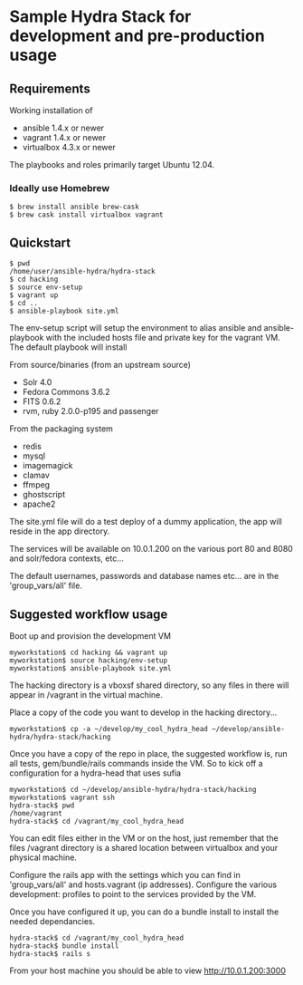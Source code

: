 # Sample Hydra Stack for development and pre-production usage

## Requirements

Working installation of 

* ansible 1.4.x or newer
* vagrant 1.4.x or newer
* virtualbox 4.3.x or newer

The playbooks and roles primarily target Ubuntu 12.04.

### Ideally use Homebrew

    $ brew install ansible brew-cask
    $ brew cask install virtualbox vagrant

## Quickstart

    $ pwd 
    /home/user/ansible-hydra/hydra-stack
    $ cd hacking
    $ source env-setup
    $ vagrant up
    $ cd ..
    $ ansible-playbook site.yml
    
The env-setup script will setup the environment to alias ansible and
ansible-playbook with the included hosts file and private key for the
vagrant VM. The default playbook will install

From source/binaries (from an upstream source)

* Solr 4.0
* Fedora Commons 3.6.2
* FITS 0.6.2
* rvm, ruby 2.0.0-p195 and passenger 

From the packaging system

* redis
* mysql
* imagemagick
* clamav
* ffmpeg
* ghostscript 
* apache2

The site.yml file will do a test deploy of a dummy application,
the app will reside in the app directory.

The services will be available on 10.0.1.200 on the various port 80 and
8080 and solr/fedora contexts, etc...

The default usernames, passwords and database names etc... are in the
'group_vars/all' file.

## Suggested workflow usage

Boot up and provision the development VM

    myworkstation$ cd hacking && vagrant up
    myworkstation$ source hacking/env-setup
    myworkstation$ ansible-playbook site.yml

The hacking directory is a vboxsf shared directory, so any files in
there will appear in /vagrant in the virtual machine.

Place a copy of the code you want to develop in the hacking directory...

    myworkstation$ cp -a ~/develop/my_cool_hydra_head ~/develop/ansible-hydra/hydra-stack/hacking

Once you have a copy of the repo in place, the suggested workflow is,
run all tests, gem/bundle/rails commands inside the VM. So to kick off
a configuration for a hydra-head that uses sufia

    myworkstation$ cd ~/develop/ansible-hydra/hydra-stack/hacking
    myworkstation$ vagrant ssh
    hydra-stack$ pwd
    /home/vagrant
    hydra-stack$ cd /vagrant/my_cool_hydra_head

You can edit files either in the VM or on the host, just remember that
the files /vagrant directory is a shared location between virtualbox
and your physical machine.

Configure the rails app with the settings which you can find in
'group_vars/all' and hosts.vagrant (ip addresses). Configure the various
development: profiles to point to the services provided by the VM.

Once you have configured it up, you can do a bundle install to install
the needed dependancies.

    hydra-stack$ cd /vagrant/my_cool_hydra_head
    hydra-stack$ bundle install
    hydra-stack$ rails s

From your host machine you should be able to view http://10.0.1.200:3000

